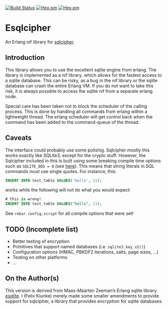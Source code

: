 [![Build Status](https://travis-ci.com/FelixKiunke/esqlcipher.svg?branch=master)](https://travis-ci.com/FelixKiunke/esqlcipher)
[![Hex.pm](https://img.shields.io/hexpm/v/esqlcipher.svg)](https://hex.pm/packages/esqlcipher)
[![Hex.pm](https://img.shields.io/hexpm/dt/esqlcipher.svg)](https://hex.pm/packages/esqlcipher)

Esqlcipher
==========

An Erlang nif library for [sqlcipher](https://github.com/sqlcipher/sqlcipher).

Introduction
------------

This library allows you to use the excellent sqlite engine from
erlang. The library is implemented as a nif library, which allows for
the fastest access to a sqlite database. This can be risky, as a bug
in the nif library or the sqlite database can crash the entire Erlang
VM. If you do not want to take this risk, it is always possible to
access the sqlite nif from a separate erlang node.

Special care has been taken not to block the scheduler of the calling
process. This is done by handling all commands from erlang within a
lightweight thread. The erlang scheduler will get control back when
the command has been added to the command-queue of the thread.

Caveats
-------

The interface could probably use some polishig. Sqlcipher mostly this works
exactly like SQLite3, except for the crypto stuff. However, the Sqlcipher
included in this is built using some breaking compile time options such as
`SQLITE_DQS = 0` (see [here](https://www.sqlite.org/compile.html#recommended_compile_time_options)).
This means that string literals in SQL commands *must* use single quotes.
For instance, this:
```SQL
INSERT INTO test_table VALUES('hello', 11);
```
works while the following will not do what you would expect:
```SQL
# this is wrong!
INSERT INTO test_table VALUES("hello", 11);
```

See `rebar.config.script` for all compile options that were set!


TODO (Incomplete list)
----------------------

- Better testing of encryption
- Primitives that support named databases (i.e. `sqlite3_key_v2()`)
- Configuration options (HMAC, PBKDF2 iterations, salts, page sizes, ...)
- Testing on other platforms
- ...


On the Author(s)
----------------

This version is derived from Maas-Maarten Zeeman’s Erlang sqlite
library [esqlite](https://github.com/mmzeeman/esqlite).
I (Felix Kiunke) merely made some smaller amendments to provide
support for sqlcipher, a library that provides encryption for sqlite
databases.